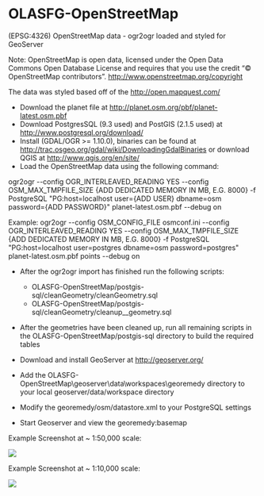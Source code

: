 OLASFG-OpenStreetMap
====================

(EPSG:4326) OpenStreetMap data - ogr2ogr loaded and styled for GeoServer

Note: OpenStreetMap is open data, licensed under the Open Data Commons Open Database License and requires that you use the credit “© OpenStreetMap contributors”. http://www.openstreetmap.org/copyright

The data was styled based off of the http://open.mapquest.com/

- Download the planet file at http://planet.osm.org/pbf/planet-latest.osm.pbf
- Download PostgresSQL (9.3 used) and PostGIS (2.1.5 used) at http://www.postgresql.org/download/
- Install (GDAL/OGR >= 1.10.0), binaries can be found at http://trac.osgeo.org/gdal/wiki/DownloadingGdalBinaries or download QGIS at http://www.qgis.org/en/site/
- Load the OpenStreetMap data using the following command:

ogr2ogr --config OGR_INTERLEAVED_READING YES --config OSM_MAX_TMPFILE_SIZE {ADD DEDICATED MEMORY IN MB, E.G. 8000} -f PostgreSQL "PG:host=localhost user={ADD USER} dbname=osm password={ADD PASSWORD}" planet-latest.osm.pbf --debug on

Example:
ogr2ogr --config OSM_CONFIG_FILE osmconf.ini --config OGR_INTERLEAVED_READING YES --config OSM_MAX_TMPFILE_SIZE {ADD DEDICATED MEMORY IN MB, E.G. 8000} -f PostgreSQL "PG:host=localhost user=postgres dbname=osm password=postgres" planet-latest.osm.pbf points --debug on

- After the ogr2ogr import has finished run the following scripts:
	- OLASFG-OpenStreetMap/postgis-sql/cleanGeometry/cleanGeometry.sql
	- OLASFG-OpenStreetMap/postgis-sql/cleanGeometry/cleanup__geometry.sql

- After the geometries have been cleaned up, run all remaining scripts in the OLASFG-OpenStreetMap/postgis-sql directory to build the required tables
- Download and install GeoServer at http://geoserver.org/
- Add the OLASFG-OpenStreetMap\geoserver\data\workspaces\georemedy directory to your local geoserver/data/workspace directory
- Modify the georemedy/osm/datastore.xml to your PostgreSQL settings
- Start Geoserver and view the georemedy:basemap

Example Screenshot at ~ 1:50,000 scale:

![](http://georemedy.com/wp-content/uploads/2014/09/Example-1.png)

Example Screenshot at ~ 1:10,000 scale:

![](http://georemedy.com/wp-content/uploads/2014/09/Example-2.png)
